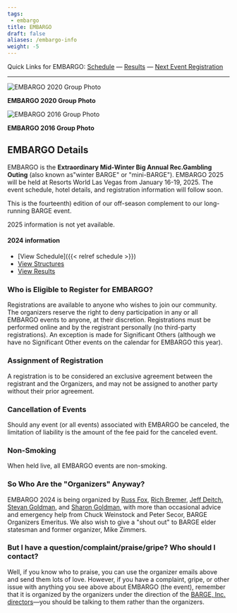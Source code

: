 ```yaml
---
tags:
 - embargo
title: EMBARGO
draft: false
aliases: /embargo-info
weight: -5
---
```


Quick Links for EMBARGO: [Schedule](/schedule1) &mdash; [Results](results/) &mdash; [Next Event Registration](/register)

__________


![EMBARGO 2020 Group Photo](https://lirp.cdn-website.com/7fa840da/dms3rep/multi/opt/EMBARGO+2020+Attendee+Photo-1920w.jpg)

**EMBARGO 2020 Group Photo**

![EMBARGO 2016 Group Photo](https://irp-cdn.multiscreensite.com/7fa840da/dms3rep/multi/EMBARGO-202016-20Group-20Photo-800x533.jpg)

**EMBARGO 2016 Group Photo**

## EMBARGO Details

EMBARGO is the
**Extraordinary Mid-Winter Big Annual Rec.Gambling Outing**
(also known as&quot;winter BARGE&quot; or &quot;mini-BARGE&quot;).
EMBARGO 2025 
will be held at Resorts World Las Vegas from January 16-19, 2025.  The event
schedule, hotel details, and registration information will follow soon.

This is the fourteenth) edition of our
off-season complement to our long-running BARGE event.

2025 information is not yet available.

#### 2024 information

* [View Schedule]({{< relref schedule >}})
* [View Structures](https://irp.cdn-website.com/7fa840da/files/uploaded/2024+2+EMBARGO+Structures.pdf)
* [View Results](results/2024)
                                        
### Who is Eligible to Register for EMBARGO?

Registrations are available to anyone who wishes to join our community.
The organizers reserve the right to deny participation in any or all EMBARGO 
events to anyone, at their discretion.  Registrations must be performed 
online and by the registrant personally (no third-party registrations). 
An exception is made for Significant Others (although we have no Significant
Other events on the calendar for EMBARGO this year).

### Assignment of Registration

A registration is to be considered an exclusive agreement between the 
registrant and the Organizers, and may not be assigned to 
another party without their prior agreement.

### Cancellation of Events

Should any event (or all events) associated with EMBARGO be canceled, 
the limitation of liability is the amount of the fee paid for the 
canceled event.

### Non-Smoking

When held live, all EMBARGO events are non-smoking. 

### So Who Are the &quot;Organizers&quot; Anyway?

EMBARGO 2024 is being organized by
[Russ Fox](russ@barge.org),
[Rich Bremer](omaholic@barge.org),
[Jeff Deitch](blofeld@barge.org),
[Stevan Goldman](goldie@barge.org),
and
[Sharon Goldman](sharon@barge.org),
with more than occasional advice and emergency help from Chuck Weinstock and
Peter Secor, BARGE Organizers Emeritus. We also wish to give a &quot;shout
out&quot; to BARGE elder statesman and former organizer, Mike Zimmers.

### But I have a question/complaint/praise/gripe? Who should I contact?

Well, if you know who to praise, you can use the organizer emails above and
send them lots of love. However, if you have a complaint, gripe, or other issue
with anything you see above about EMBARGO (the event), remember that it is
organized by the organizers under the direction of the [BARGE,
Inc. directors](/inc/officers)&mdash;you should be talking to them
rather than the organizers.
